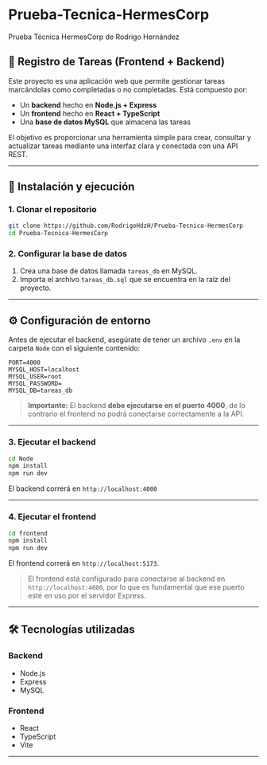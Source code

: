 # Prueba-Tecnica-HermesCorp

Prueba Técnica HermesCorp de Rodrigo Hernández

## 📝 Registro de Tareas (Frontend + Backend)

Este proyecto es una aplicación web que permite gestionar tareas marcándolas como completadas o no completadas. Está compuesto por:

- Un **backend** hecho en **Node.js + Express**
- Un **frontend** hecho en **React + TypeScript**
- Una **base de datos MySQL** que almacena las tareas

El objetivo es proporcionar una herramienta simple para crear, consultar y actualizar tareas mediante una interfaz clara y conectada con una API REST.

---

## 🚀 Instalación y ejecución

### 1. Clonar el repositorio

```bash
git clone https://github.com/RodrigoHdzH/Prueba-Tecnica-HermesCorp
cd Prueba-Tecnica-HermesCorp
```

### 2. Configurar la base de datos

1. Crea una base de datos llamada `tareas_db` en MySQL.
2. Importa el archivo `tareas_db.sql` que se encuentra en la raíz del proyecto.

---

## ⚙️ Configuración de entorno

Antes de ejecutar el backend, asegúrate de tener un archivo `.env` en la carpeta `Node` con el siguiente contenido:

```env
PORT=4000
MYSQL_HOST=localhost
MYSQL_USER=root
MYSQL_PASSWORD=
MYSQL_DB=tareas_db
```

> **Importante:** El backend **debe ejecutarse en el puerto 4000**, de lo contrario el frontend no podrá conectarse correctamente a la API.

---

### 3. Ejecutar el backend

```bash
cd Node
npm install
npm run dev
```

El backend correrá en `http://localhost:4000`

---

### 4. Ejecutar el frontend

```bash
cd frontend
npm install
npm run dev
```

El frontend correrá en `http://localhost:5173`.

> El frontend está configurado para conectarse al backend en `http://localhost:4000`, por lo que es fundamental que ese puerto esté en uso por el servidor Express.

---

## 🛠️ Tecnologías utilizadas

### Backend

- Node.js
- Express
- MySQL

### Frontend

- React
- TypeScript
- Vite

---
